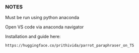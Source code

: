 ### NOTES

Must be run using python anaconda

Open VS code via anaconda navigator

Installation and guide here:

` https://huggingface.co/prithivida/parrot_paraphraser_on_T5 `
